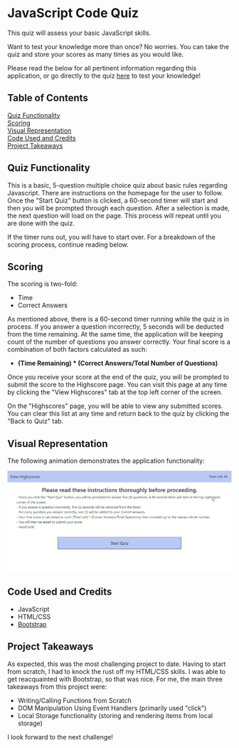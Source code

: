 # JavaScript Code Quiz

This quiz will assess your basic JavaScript skills.  

Want to test your knowledge more than once?  No worries.  You can take the quiz and store your scores as many times as you would like.  

Please read the below for all pertinent information regarding this application, or go directly to the quiz [here](https://smcmillan28.github.io/code-quiz-hw/) to test your knowledge!

## Table of Contents

[Quiz Functionality](#quiz-functionality)\
[Scoring](#scoring)\
[Visual Representation](#visual-representation)\
[Code Used and Credits](#code-used-and-credits)\
[Project Takeaways](#project-takeaways)

## Quiz Functionality

This is a basic, 5-question multiple choice quiz about basic rules regarding Javascript.  There are instructions on the homepage for the user to follow.  Once the "Start Quiz" button is clicked, a 60-second timer will start and then you will be prompted through each question.  After a selection is made, the next question will load on the page.  This process will repeat until you are done with the quiz.  

If the timer runs out, you will have to start over.  For a breakdown of the scoring process, continue reading below.

## Scoring

The scoring is two-fold:
- Time
- Correct Answers

As mentioned above, there is a 60-second timer running while the quiz is in process.  If you answer a question incorrectly, 5 seconds will be deducted from the time remaining.  At the same time, the application will be keeping count of the number of questions you answer correctly.  Your final score is a combination of both factors calculated as such:

- **(Time Remaining) * (Correct Answers/Total Number of Questions)**

Once you receive your score at the end of the quiz, you will be prompted to submit the score to the Highscore page.  You can visit this page at any time by clicking the "View Highscores" tab at the top left corner of the screen. 

On the "Highscores" page, you will be able to view any submitted scores.  You can clear this list at any time and return back to the quiz by clicking the "Back to Quiz" tab.

## Visual Representation

The following animation demonstrates the application functionality:

![code quiz](./assets/images/quiz.gif)


## Code Used and Credits

- JavaScript
- HTML/CSS
- [Bootstrap](https://getbootstrap.com/)

## Project Takeaways

As expected, this was the most challenging project to date.  Having to start from scratch, I had to knock the rust off my HTML/CSS skills.  I was able to get reacquainted with Bootstrap, so that was nice.  For me, the main three takeaways from this project were:
- Writing/Calling Functions from Scratch
- DOM Manipulation Using Event Handlers (primarily used "click")
- Local Storage functionality (storing and rendering items from local storage)

I look forward to the next challenge!
